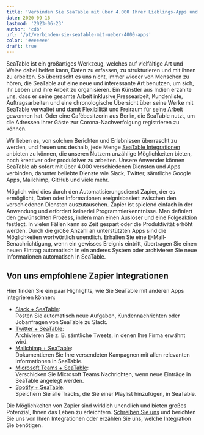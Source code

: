 ```yaml
---
title: 'Verbinden Sie SeaTable mit über 4.000 Ihrer Lieblings-Apps und Webseiten'
date: 2020-09-16
lastmod: '2023-06-23'
author: 'cdb'
url: '/pt/verbinden-sie-seatable-mit-ueber-4000-apps'
color: '#eeeeee'
draft: true
---
```


SeaTable ist ein großartiges Werkzeug, welches auf vielfältige Art und Weise dabei helfen kann, Daten zu erfassen, zu strukturieren und mit ihnen zu arbeiten. So überrascht es uns nicht, immer wieder von Menschen zu hören, die SeaTable auf eine neue und interessante Art benutzen, um sich, ihr Leben und ihre Arbeit zu organisieren. Ein Künstler aus Indien erzählte uns, dass er seine gesamte Arbeit inklusive Pressearbeit, Kundenliste, Auftragsarbeiten und eine chronologische Übersicht über seine Werke mit SeaTable verwaltet und damit Flexibilität und Freiraum für seine Arbeit gewonnen hat. Oder eine Cafébesitzerin aus Berlin, die SeaTable nutzt, um die Adressen Ihrer Gäste zur Corona-Nachverfolgung registrieren zu können.

Wir lieben es, von solchen Berichten und Erlebnissen überrascht zu werden, und freuen uns deshalb, jede Menge [SeaTable Integrationen](/integrationen/) anbieten zu können, die unseren Nutzern unzählige Möglichkeiten bieten, noch kreativer oder produktiver zu arbeiten. Unsere Anwender können SeaTable ab sofort mit über 4.000 verschiedenen Diensten und Apps verbinden, darunter beliebte Dienste wie Slack, Twitter, sämtliche Google Apps, Mailchimp, GitHub und viele mehr.

Möglich wird dies durch den Automatisierungsdienst Zapier, der es ermöglicht, Daten oder Informationen ereignisbasiert zwischen den verschiedenen Diensten auszutauschen. Zapier ist spielend einfach in der Anwendung und erfordert keinerlei Programmierkenntnisse. Man definiert den gewünschten Prozess, indem man einen Auslöser und eine Folgeaktion festlegt. In vielen Fällen kann so Zeit gespart oder die Produktivität erhöht werden. Durch die große Anzahl an unterstützten Apps sind die Möglichkeiten wortwörtlich unendlich. Erhalten Sie eine E-Mail-Benachrichtigung, wenn ein gewisses Ereignis eintritt, übertragen Sie einen neuen Eintrag automatisch in ein anderes System oder archivieren Sie neue Informationen automatisch in SeaTable.

## Von uns empfohlene Zapier Integrationen

Hier finden Sie ein paar Highlights, wie Sie SeaTable mit anderen Apps integrieren können:

- [Slack + SeaTable](https://seatable.io/integrationen/slack/):  
   Posten Sie automatisch neue Aufgaben, Kundennachrichten oder Jobanfragen von SeaTable zu Slack.
- [Twitter + SeaTable](https://seatable.io/integrationen/):  
   Archivieren Sie z. B. sämtliche Tweets, in denen Ihre Firma erwähnt wird.
- [Mailchimp + SeaTable](https://seatable.io/integrationen/):  
   Dokumentieren Sie Ihre versendeten Kampagnen mit allen relevanten Informationen in SeaTable.
- [Microsoft Teams + SeaTable](https://zapier.com/apps/seatable/integrations/microsoft-teams):  
   Verschicken Sie Microsoft Teams Nachrichten, wenn neue Einträge in SeaTable angelegt werden.
- [Spotify + SeaTable](https://zapier.com/apps/seatable/integrations/spotify):  
   Speichern Sie alle Tracks, die Sie einer Playlist hinzufügen, in SeaTable.

Die Möglichkeiten von Zapier sind wirklich unendlich und bieten großes Potenzial, Ihnen das Leben zu erleichtern. [Schreiben Sie uns](/kontakt/) und berichten Sie uns von Ihren Integrationen oder erzählen Sie uns, welche Integration Sie benötigen.
